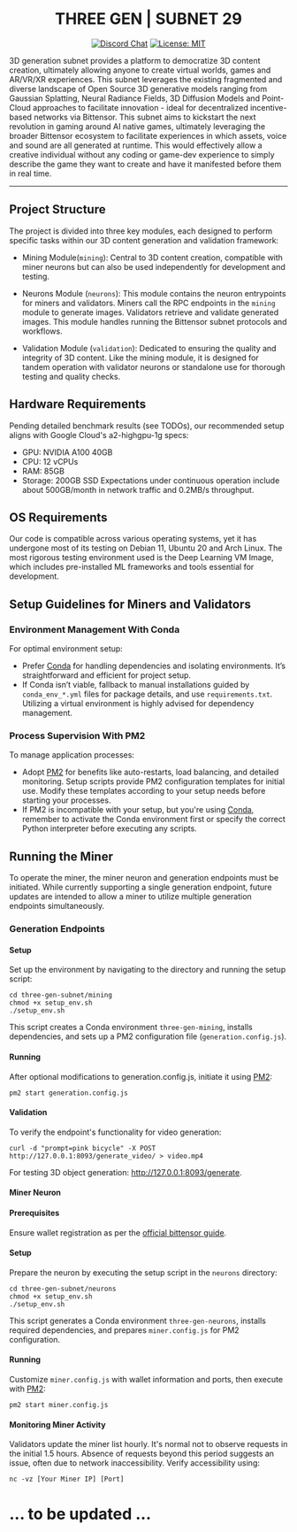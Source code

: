 <div align="center">

# **THREE GEN | SUBNET 29**

[![Discord Chat](https://img.shields.io/discord/308323056592486420.svg)](https://discord.gg/bittensor)
[![License: MIT](https://img.shields.io/badge/License-MIT-yellow.svg)](https://opensource.org/licenses/MIT) 

</div>

3D generation subnet provides a platform to democratize 3D content creation, ultimately allowing anyone to create virtual worlds, games and AR/VR/XR experiences. This subnet leverages the existing fragmented and diverse landscape of Open Source 3D generative models ranging from Gaussian Splatting, Neural Radiance Fields, 3D Diffusion Models and Point-Cloud approaches to facilitate innovation - ideal for decentralized incentive-based networks via Bittensor. This subnet aims to kickstart the next revolution in gaming around AI native games, ultimately leveraging the broader Bittensor ecosystem to facilitate experiences in which assets, voice and sound are all generated at runtime. This would effectively allow a creative individual without any coding or game-dev experience to simply describe the game they want to create and have it manifested before them in real time.

---
## Project Structure

The project is divided into three key modules, each designed to perform specific tasks within our 3D content generation and validation framework:

- Mining Module(`mining`): Central to 3D content creation, compatible with miner neurons but can also be used independently for development and testing.

- Neurons Module (`neurons`): This module contains the neuron entrypoints for miners and validators. Miners call the RPC endpoints in the `mining` module to generate images. Validators retrieve and validate generated images. This module handles running the Bittensor subnet protocols and workflows.

- Validation Module (`validation`): Dedicated to ensuring the quality and integrity of 3D content. Like the mining module, it is designed for tandem operation with validator neurons or standalone use for thorough testing and quality checks.

## Hardware Requirements

Pending detailed benchmark results (see TODOs), our recommended setup aligns with Google Cloud's a2-highgpu-1g specs:
- GPU: NVIDIA A100 40GB
- CPU: 12 vCPUs
- RAM: 85GB
- Storage: 200GB SSD
Expectations under continuous operation include about 500GB/month in network traffic and 0.2MB/s throughput.

## OS Requirements

Our code is compatible across various operating systems, yet it has undergone most of its testing on Debian 11, Ubuntu 20 and Arch Linux. The most rigorous testing environment used is the Deep Learning VM Image, which includes pre-installed ML frameworks and tools essential for development.

## Setup Guidelines for Miners and Validators

### Environment Management With Conda

For optimal environment setup:
- Prefer [Conda](https://docs.conda.io/en/latest/) for handling dependencies and isolating environments. It’s straightforward and efficient for project setup.
- If Conda isn’t viable, fallback to manual installations guided by `conda_env_*.yml` files for package details, and use `requirements.txt`. Utilizing a virtual environment is highly advised for dependency management.

### Process Supervision With PM2

To manage application processes:
- Adopt [PM2](https://pm2.io) for benefits like auto-restarts, load balancing, and detailed monitoring. Setup scripts provide PM2 configuration templates for initial use. Modify these templates according to your setup needs before starting your processes.
- If PM2 is incompatible with your setup, but you're using [Conda](https://docs.conda.io/en/latest/), remember to activate the Conda environment first or specify the correct Python interpreter before executing any scripts.

## Running the Miner

To operate the miner, the miner neuron and generation endpoints must be initiated. While currently supporting a single generation endpoint, future updates are intended to allow a miner to utilize multiple generation endpoints simultaneously.

### Generation Endpoints

#### Setup
Set up the environment by navigating to the directory and running the setup script:
```commandline
cd three-gen-subnet/mining
chmod +x setup_env.sh
./setup_env.sh
```
This script creates a Conda environment `three-gen-mining`, installs dependencies, and sets up a PM2 configuration file (`generation.config.js`).

#### Running
After optional modifications to generation.config.js, initiate it using [PM2](https://pm2.io):
```commandline
pm2 start generation.config.js
```

#### Validation
To verify the endpoint's functionality for video generation:
```commandline
curl -d "prompt=pink bicycle" -X POST http://127.0.0.1:8093/generate_video/ > video.mp4
```
For testing 3D object generation: http://127.0.0.1:8093/generate.

#### Miner Neuron

#### Prerequisites

Ensure wallet registration as per the [official bittensor guide](https://docs.bittensor.com/subnets/register-validate-mine).

#### Setup
Prepare the neuron by executing the setup script in the `neurons` directory:
```commandline
cd three-gen-subnet/neurons
chmod +x setup_env.sh
./setup_env.sh
```
This script generates a Conda environment `three-gen-neurons`, installs required dependencies, and prepares `miner.config.js` for PM2 configuration.

#### Running
Customize `miner.config.js` with wallet information and ports, then execute with [PM2](https://pm2.io):
```commandline
pm2 start miner.config.js
```

#### Monitoring Miner Activity
Validators update the miner list hourly. It's normal not to observe requests in the initial 1.5 hours. Absence of requests beyond this period suggests an issue, often due to network inaccessibility. Verify accessibility using:
```commandline
nc -vz [Your Miner IP] [Port]
```

# ... to be updated ...

[//]: # (## TODO:)
[//]: # (- tests and benchmarking on different setups)
